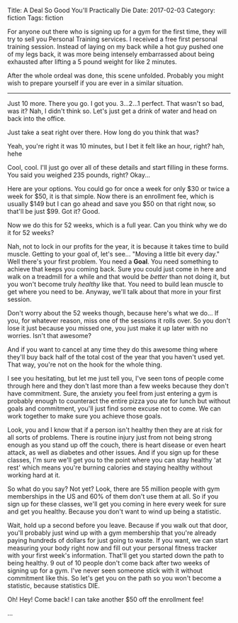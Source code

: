 Title: A Deal So Good You'll Practically Die
Date: 2017-02-03
Category: fiction
Tags: fiction

For anyone out there who is signing up for a gym for the first time, they will
try to sell you Personal Training services.  I received a free first personal
training session.  Instead of laying on my back while a hot guy pushed one of
my legs back, it was more being intensely embarrassed about being exhausted
after lifting a 5 pound weight for like 2 minutes.  

After the whole ordeal was done, this scene unfolded.  Probably you might wish
to prepare yourself if you are ever in a similar situation. 

---

Just 10 more.  There you go.  I got you.  3...2...1 perfect.  That wasn't so
bad, was it?  Nah, I didn't think so.  Let's just get a drink of water and head
on back into the office.

Just take a seat right over there.  How long do you think that was?  

Yeah, you're right it was 10 minutes, but I bet it felt like an hour, right?
hah, hehe

Cool, cool.  I'll just go over all of these details and start filling in these
forms.  You said you weighed 235 pounds, right?  Okay...

Here are your options.  You could go for once a week for only $30 or twice a
week for $50, it is that simple. Now there is an enrollment fee, which is
usually $149 but I can go ahead and save you $50 on that right now, so that'll
be just $99.  Got it?  Good.

Now we do this for 52 weeks, which is a full year. Can you think why we do it
for 52 weeks?

Nah, not to lock in our profits for the year, it is because it takes time to
build muscle.  Getting to your goal of, let's see... "Moving a little bit every
day."  Well there's your first problem.  You need a **Goal**.  You need
something to achieve that keeps you coming back.  Sure you could just come in
here and walk on a treadmill for a while and that would be *better* than not
doing it, but you won't become truly *healthy* like that.  You need to build lean
muscle to get where you need to be.  Anyway, we'll talk about that more in your
first session.

Don't worry about the 52 weeks though, because here's what we do... If you, for
whatever reason, miss one of the sessions it rolls over.  So you don't lose it
just because you missed one, you just make it up later with no worries.  Isn't
that awesome?

And if you want to cancel at any time they do this awesome thing where they'll
buy back half of the total cost of the year that you haven't used yet.  That
way, you're not on the hook for the whole thing.

I see you hesitating, but let me just tell you, I've seen tons of people come
through here and they don't last more than a few weeks because they don't have
commitment.  Sure, the anxiety you feel from just entering a gym is probably
enough to counteract the entire pizza you ate for lunch but without goals and
commitment, you'll just find some excuse not to come.  We can work together to
make sure you achieve those goals.

Look, you and I know that if a person isn't healthy then they are at risk for
all sorts of problems.  There is routine injury just from not being strong
enough as you stand up off the couch, there is heart disease or even heart
attack, as well as diabetes and other issues.  And if you sign up for these
classes, I'm sure we'll get you to the point where you can stay healthy 'at
rest' which means you're burning calories and staying healthy without working
hard at it.

So what do you say?  Not yet?  Look, there are 55 million people with gym
memberships in the US and 60% of them don't use them at all.  So if you sign up
for these classes, we'll get you coming in here every week for sure and get you
healthy.  Because you don't want to wind up being a statistic.

Wait, hold up a second before you leave.  Because if you walk out that door,
you'll probably just wind up with a gym membership that you're already paying
hundreds of dollars for just going to waste.  If you want, we can start
measuring your body right now and fill out your personal fitness tracker with
your first week's information.  That'll get you started down the path to being
healthy.  9 out of 10 people don't come back after two weeks of signing up for
a gym.  I've never seen someone stick with it without commitment like this. So
let's get you on the path so you won't become a statistic, because statistics
DIE.

Oh! Hey!  Come back!  I can take another $50 off the enrollment fee!  

...
